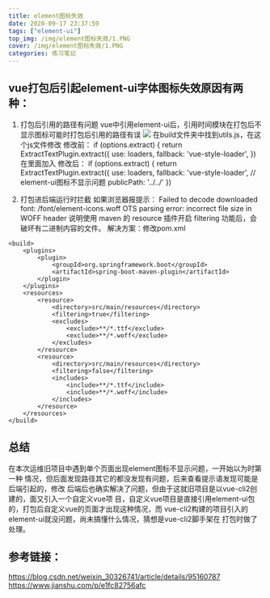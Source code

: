 ```yaml
---
title: element图标失效
date: 2020-09-17 23:37:59
tags: ["element-ui"]
top_img: /img/element图标失效/1.PNG
cover: /img/element图标失效/1.PNG
categories: 练习笔记
---
```

## vue打包后引起element-ui字体图标失效原因有两种：
1. 打包后引用的路径有问题
vue中引用element-ui后，引用时间模块在打包后不显示图标可能时打包后引用的路径有误
![](/img/element图标失效/2.PNG)
在build文件夹中找到utils.js，在这个js文件修改
修改前：
if (options.extract) {
  return ExtractTextPlugin.extract({
    use: loaders,
    fallback: 'vue-style-loader',
  })
在里面加入
修改后：
if (options.extract) {
  return ExtractTextPlugin.extract({
    use: loaders,
    fallback: 'vue-style-loader',
    // element-ui图标不显示问题
    publicPath: '../../'
  })

2. 打包进后端运行时拦截
如果浏览器报提示：
Failed to decode downloaded font: /font/element-icons.woff
OTS parsing error: incorrect file size in WOFF header
说明使用 maven 的 resource 插件开启 filtering 功能后，会破坏有二进制内容的文件。
解决方案：修改pom.xml
```
<build>
    <plugins>
        <plugin>
            <groupId>org.springframework.boot</groupId>
            <artifactId>spring-boot-maven-plugin</artifactId>
        </plugin>
    </plugins>
    <resources>
        <resource>
            <directory>src/main/resources</directory>
            <filtering>true</filtering>
            <excludes>
                <exclude>**/*.ttf</exclude>
                <exclude>**/*.woff</exclude>
            </excludes>
        </resource>
        <resource>
            <directory>src/main/resources</directory>
            <filtering>false</filtering>
            <includes>
                <include>**/*.ttf</include>
                <include>**/*.woff</include>
            </includes>
        </resource>
    </resources>
</build>
```
## 总结
  在本次运维旧项目中遇到单个页面出现element图标不显示问题，一开始以为时第一种
情况，但后面发现路径其它的都没发现有问题，后来查看提示语发现可能是后端引起的，修改
后端后也确实解决了问题，但由于这就旧项目是以vue-cli2创建的，面又引入一个自定义vue项
目，自定义vue项目是直接引用element-ui包的，打包后自定义vue的页面才出现这种情况，而
vue-cli2构建的项目引入的element-ui就没问题，尚未搞懂什么情况，猜想是vue-cli2脚手架在
打包时做了处理。

## 参考链接：
https://blog.csdn.net/weixin_30326741/article/details/95160787
https://www.jianshu.com/p/e1fc82756afc


